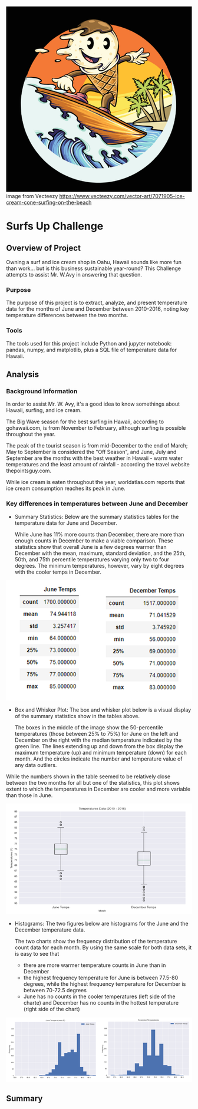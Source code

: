 ![Surfing Ice Cream Cone](https://github.com/bnidam/Surfs_Up/blob/main/Resources/Surfing_Icecreamcone_vecteezy.png)
image from Vecteezy https://www.vecteezy.com/vector-art/7071905-ice-cream-cone-surfing-on-the-beach
# Surfs Up Challenge

## Overview of Project
Owning a surf and ice cream shop in Oahu, Hawaii sounds like more fun than work... but is this business sustainable year-round? This Challenge attempts to assist Mr. W.Avy in answering that question.

### Purpose
The purpose of this project is to extract, analyze, and present temperature data for the months of June and December between 2010-2016, noting key temperature differences between the two months.

### Tools
The tools used for this project include Python and jupyter notebook: pandas, numpy, and matplotlib, plus a SQL file of temperature data for Hawaii.

## Analysis 
### Background Information
In order to assist Mr. W. Avy, it's a good idea to know somethings about Hawaii, surfing, and ice cream.

 The Big Wave season for the best surfing in Hawaii, according to gohawaii.com, is from November to February, although surfing is possible throughout the year. 
 
 The peak of the tourist season is from mid-December to the end of March; May to September is considered the "Off Season", and June, July and September are the months with the best weather in Hawaii - warm water temperatures and the least amount of rainfall - according the travel website thepointsguy.com.

 While ice cream is eaten throughout the year, worldatlas.com reports that ice cream consumption reaches its peak in June.

### Key differences in temperatures between June and December

- Summary Statistics: 
    Below are the summary statistics tables for the temperature data for June and December.

    While June has 11% more counts than December, there are more than enough counts in December to make a viable comparison. These statistics show that overall June is a few degrees warmer than December with the mean, maximum, standard deviation, and the 25th, 50th, and 75th percentile temperatures varying only two to four degrees.  The minimum temperatures, however, vary by eight degrees with the cooler temps in December.

![Summary Statistics for June and December Temperatures](https://github.com/bnidam/Surfs_Up/blob/main/Resources/Temperatures_SummStats_June_Dec.png)

- Box and Whisker Plot: 
    The box and whisker plot below is a visual display of the summary statistics show in the tables above. 

    The boxes in the middle of the image show the 50-percentile temperatures (those between 25% to 75%)  for June on the left and December on the right with the median temperature indicated by the green line. The lines extending up and down from the box display the maximum temperature (up) and minimum temperature (down) for each month. And the circles indicate the number and temperature value of any data outliers.

While the numbers shown in the table seemed to be relatively close between the two months for all but one of the statistics, this plot shows extent to which the temperatures in December are cooler and more variable than those in June.

![Box and Whisker Plot for June and December Temperatures](https://github.com/bnidam/Surfs_Up/blob/main/Resources/TemperaturesBoxWhisk_June_Dec.png)

- Histograms: 
    The two figures below are histograms for the June and the December temperature data. 

    The two charts show the frequency distribution of the temperature count data for each month. By using the same scale for both data sets, it is easy to see that
    - there are more warmer temperature counts in June than in December
    - the highest frequency temperature for June is between 77.5-80 degrees, while the highest frequency temperature for December is between 70-72.5 degrees
    - June has no counts in the cooler temperatures (left side of the charte) and December has no counts in the hottest temperature (right side of the chart)

![Histograms for June Temps and Dec Temps](https://github.com/bnidam/Surfs_Up/blob/main/Resources/TemperaturesHistogram_June_Dec.png)



## Summary 
